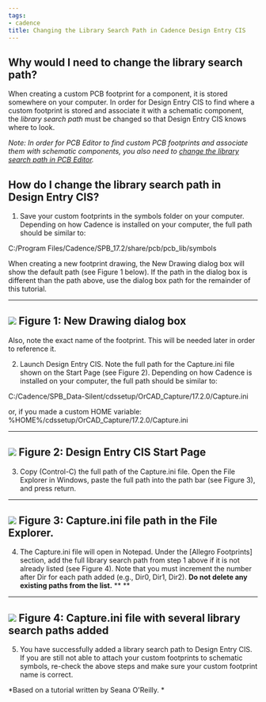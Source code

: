 ```yaml
---
tags:
- cadence
title: Changing the Library Search Path in Cadence Design Entry CIS
---
```


## Why would I need to change the library search path?

When creating a custom PCB footprint for a component, it is stored somewhere on your computer. In order for Design Entry CIS to find where a custom footprint is stored and associate it with a schematic component, the *library search path* must be changed so that Design Entry CIS knows where to look.

*Note: In order for PCB Editor to find custom PCB footprints and associate them with schematic components, you also need to [change the library search path in PCB Editor](changing-the-default-via-padstack-in-cadence-pcb-editor.html).*

## How do I change the library search path in Design Entry CIS?

1.  Save your custom footprints in the symbols folder on your computer. Depending on how Cadence is installed on your computer, the full path should be similar to:

C:/Program Files/Cadence/SPB_17.2/share/pcb/pcb_lib/symbols

When creating a new footprint drawing, the New Drawing dialog box will show the default path (see Figure 1 below). If the path in the dialog box is different than the path above, use the dialog box path for the remainder of this tutorial.

  ------------------------------------------------------------------------------
   [![](/figures/figure_218.png)](/larger/image0050.png)
                         Figure 1: New Drawing dialog box
  ------------------------------------------------------------------------------

Also, note the exact name of the footprint. This will be needed later in order to reference it.

2.  Launch Design Entry CIS. Note the full path for the Capture.ini file shown on the Start Page (see Figure 2). Depending on how Cadence is installed on your computer, the full path should be similar to:

C:/Cadence/SPB_Data-Silent/cdssetup/OrCAD_Capture/17.2.0/Capture.ini

or, if you made a custom HOME variable: %HOME%/cdssetup/OrCAD_Capture/17.2.0/Capture.ini

  -------------------------------------------------------------------------------------
   [![](/figures/CaptureStart.png)](/figures/CaptureStart.png)
                          Figure 2: Design Entry CIS Start Page
  -------------------------------------------------------------------------------------

3.  Copy (Control-C) the full path of the Capture.ini file. Open the File Explorer in Windows, paste the full path into the path bar (see Figure 3), and press return.

  ------------------------------------------------------------------------------
   [![](/figures/figure_220.png)](/larger/image0052.png)
              Figure 3: Capture.ini file path in the File Explorer.
  ------------------------------------------------------------------------------

4.  The Capture.ini file will open in Notepad. Under the [Allegro Footprints] section, add the full library search path from step 1 above if it is not already listed (see Figure 4). Note that you must increment the number after Dir for each path added (e.g., Dir0, Dir1, Dir2). **Do not delete any existing paths from the list.** ** **

  ------------------------------------------------------------------------------
   [![](/figures/figure_221.png)](/larger/image0053.png)
        Figure 4: Capture.ini file with several library search paths added
  ------------------------------------------------------------------------------

5.  You have successfully added a library search path to Design Entry CIS. If you are still not able to attach your custom footprints to schematic symbols, re-check the above steps and make sure your custom footprint name is correct.

*Based on a tutorial written by Seana O'Reilly. *
